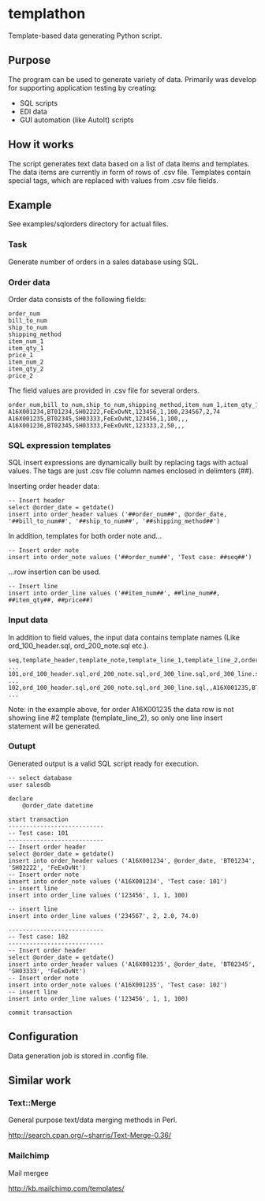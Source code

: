 # templathon
Template-based data generating Python script.

## Purpose
The program can be used to generate variety of data.  Primarily was develop for supporting application testing by creating:
- SQL scripts
- EDI data
- GUI automation (like AutoIt) scripts

## How it works
The script generates text data based on a list of data items and templates.
The data items are currently in form of rows of .csv file.
Templates contain special tags, which are replaced with values from .csv file fields.

## Example
See examples/sqlorders directory for actual files.

### Task
Generate number of orders in a sales database using SQL.

### Order data
Order data consists of the following fields:  

```
order_num	
bill_to_num	
ship_to_num	
shipping_method	
item_num_1	
item_qty_1	
price_1	
item_num_2	
item_qty_2	
price_2
```  

The field values are provided in .csv file for several orders.
  
```
order_num,bill_to_num,ship_to_num,shipping_method,item_num_1,item_qty_1,price_1,item_num_2,item_qty_2,price_2
A16X001234,BT01234,SH02222,FeExOvNt,123456,1,100,234567,2,74
A16X001235,BT02345,SH03333,FeExOvNt,123456,1,100,,,
A16X001236,BT02345,SH03333,FeExOvNt,123333,2,50,,,
```

### SQL expression templates
SQL insert expressions are dynamically built by replacing tags with actual values.  The tags are just .csv file column names enclosed in delimters (##).

Inserting order header data:

```
-- Insert header
select @order_date = getdate()
insert into order_header values ('##order_num##', @order_date, '##bill_to_num##', '##ship_to_num##', '##shipping_method##')
```

In addition, templates for both order note and...

```
-- Insert order note
insert into order_note values ('##order_num##', 'Test case: ##seq##')
```

...row insertion can be used.

```
-- Insert line
insert into order_line values ('##item_num##', ##line_num##, ##item_qty##, ##price##)
```

### Input data
In addition to field values, the input data contains template names (Like ord_100_header.sql, ord_200_note.sql etc.).
```
seq,template_header,template_note,template_line_1,template_line_2,order_num,bill_to_num ...
101,ord_100_header.sql,ord_200_note.sql,ord_300_line.sql,ord_300_line.sql,A16X001234,BT01234 ...
102,ord_100_header.sql,ord_200_note.sql,ord_300_line.sql,,A16X001235,BT02345 ...
```
Note: in the example above, for order A16X001235 the data row is not showing line #2 template (template_line_2), so only one line insert statement will be generated.

### Outupt
Generated output is a valid SQL script ready for execution.

```
-- select database
user salesdb

declare
    @order_date datetime

start transaction
---------------------------
-- Test case: 101
---------------------------
-- Insert order header
select @order_date = getdate()
insert into order_header values ('A16X001234', @order_date, 'BT01234', 'SH02222', 'FeExOvNt')
-- Insert order note
insert into order_note values ('A16X001234', 'Test case: 101')
-- insert line
insert into order_line values ('123456', 1, 1, 100)

-- insert line
insert into order_line values ('234567', 2, 2.0, 74.0)

---------------------------
-- Test case: 102
---------------------------
-- Insert order header
select @order_date = getdate()
insert into order_header values ('A16X001235', @order_date, 'BT02345', 'SH03333', 'FeExOvNt')
-- Insert order note
insert into order_note values ('A16X001235', 'Test case: 102')
-- insert line
insert into order_line values ('123456', 1, 1, 100)

commit transaction
```

## Configuration
Data generation job is stored in .config file.

## Similar work

### Text::Merge
General purpose text/data merging methods in Perl.

http://search.cpan.org/~sharris/Text-Merge-0.36/

### Mailchimp
Mail mergee

http://kb.mailchimp.com/templates/

